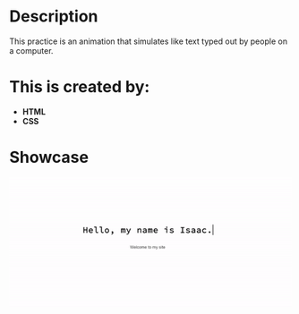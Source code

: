 # Description
This practice is an animation that simulates like text typed out by people on a computer. 

# This is created by:
* __HTML__
* __CSS__

# Showcase
![It's a Screenshot of the example output](https://github.com/varManWai/CSS-TypeWriterAnimation_Practice/blob/master/assets/github%20showcase.gif)
